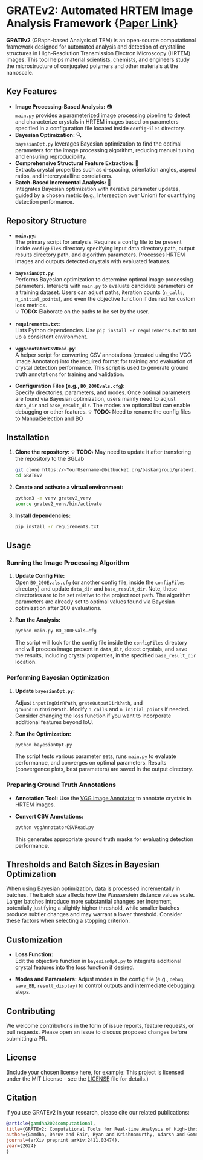 
# GRATEv2: Automated HRTEM Image Analysis Framework {[Paper Link](https://arxiv.org/abs/2411.03474)}

**GRATEv2** (GRaph-based Analysis of TEM) is an open-source computational framework designed for automated analysis and detection of crystalline structures in High-Resolution Transmission Electron Microscopy (HRTEM) images. This tool helps material scientists, chemists, and engineers study the microstructure of conjugated polymers and other materials at the nanoscale.

## Key Features
- **Image Processing-Based Analysis:** 📷  
  `main.py` provides a parameterized image processing pipeline to detect and characterize crystals in HRTEM images based on parameters specified in a configuration file located inside `configFiles` directory.
- **Bayesian Optimization:** 🔍  
  `bayesianOpt.py` leverages Bayesian optimization to find the optimal parameters for the image processing algorithm, reducing manual tuning and ensuring reproducibility.
- **Comprehensive Structural Feature Extraction:** 🔬  
  Extracts crystal properties such as d-spacing, orientation angles, aspect ratios, and intercrystalline correlations.
- **Batch-Based Incremental Analysis:** 🔄  
  Integrates Bayesian optimization with iterative parameter updates, guided by a chosen metric (e.g., Intersection over Union) for quantifying detection performance.

## Repository Structure
- **`main.py`**:  
  The primary script for analysis. Requires a config file to be present inside `configFiles` directory specifying input data directory path, output results directory path, and algorithm parameters. Processes HRTEM images and outputs detected crystals with evaluated features.
  
- **`bayesianOpt.py`**:  
  Performs Bayesian optimization to determine optimal image processing parameters. Interacts with `main.py` to evaluate candidate parameters on a training dataset. Users can adjust paths, iteration counts (`n_calls`, `n_initial_points`), and even the objective function if desired for custom loss metrics.  
 💡 **TODO:** Elaborate on the paths to be set by the user.

- **`requirements.txt`**:  
  Lists Python dependencies. Use `pip install -r requirements.txt` to set up a consistent environment.
  
- **`vggAnnotatorCSVRead.py`**:  
  A helper script for converting CSV annotations (created using the VGG Image Annotator) into the required format for training and evaluation of crystal detection performance. This script is used to generate ground truth annotations for training and validation.

- **Configuration Files (e.g., `BO_200Evals.cfg`)**:  
  Specify directories, parameters, and modes. Once optimal parameters are found via Bayesian optimization, users mainly need to adjust `data_dir` and `base_result_dir`. The modes are optional but can enable debugging or other features.
  💡 **TODO:** Need to rename the config files to ManualSelection and BO

## Installation
1. **Clone the repository:** 💡 **TODO:** May need to update it after transfering the repository to the BGLab
   ```bash
   git clone https://<YourUsername>@bitbucket.org/baskargroup/gratev2.git GRATEv2
   cd GRATEv2
   ```
   
2. **Create and activate a virtual environment:**
   ```bash
   python3 -m venv gratev2_venv
   source gratev2_venv/bin/activate
   ```
   
3. **Install dependencies:**
   ```bash
   pip install -r requirements.txt
   ```

## Usage

### Running the Image Processing Algorithm
1. **Update Config File:**  
   Open `BO_200Evals.cfg` (or another config file, inside the `configFiles` directory) and update `data_dir` and `base_result_dir`. Note, these directories are to be set relative to the project root path. The algorithm parameters are already set to optimal values found via Bayesian optimization after 200 evaluations.

2. **Run the Analysis:**
   ```bash
   python main.py BO_200Evals.cfg
   ```

   The script will look for the config file inside the `configFiles` directory and will process image present in `data_dir`, detect crystals, and save the results, including crystal properties, in the specified `base_result_dir` location.

### Performing Bayesian Optimization
1. **Update `bayesianOpt.py`:**  

   Adjust `inputImgDirRPath`, `grateOutputDirRPath`, and `groundTruthDirRPath`. Modify `n_calls` and `n_initial_points` if needed. Consider changing the loss function if you want to incorporate additional features beyond IoU.

2. **Run the Optimization:**
   ```bash
   python bayesianOpt.py
   ```
  
   The script tests various parameter sets, runs `main.py` to evaluate performance, and converges on optimal parameters. Results (convergence plots, best parameters) are saved in the output directory.

### Preparing Ground Truth Annotations
- **Annotation Tool:** Use the [VGG Image Annotator](https://www.robots.ox.ac.uk/~vgg/software/via/) to annotate crystals in HRTEM images.
- **Convert CSV Annotations:**
  ```bash
  python vggAnnotatorCSVRead.py
  ```

  This generates appropriate ground truth masks for evaluating detection performance.

## Thresholds and Batch Sizes in Bayesian Optimization
When using Bayesian optimization, data is processed incrementally in batches. The batch size affects how the Wasserstein distance values scale. Larger batches introduce more substantial changes per increment, potentially justifying a slightly higher threshold, while smaller batches produce subtler changes and may warrant a lower threshold. Consider these factors when selecting a stopping criterion.

## Customization
- **Loss Function:**  
  Edit the objective function in `bayesianOpt.py` to integrate additional crystal features into the loss function if desired.
  
- **Modes and Parameters:**
  Adjust modes in the config file (e.g., `debug`, `save_BB`, `result_display`) to control outputs and intermediate debugging steps.
  
## Contributing
We welcome contributions in the form of issue reports, feature requests, or pull requests. Please open an issue to discuss proposed changes before submitting a PR.

## License
(Include your chosen license here, for example: This project is licensed under the MIT License - see the [LICENSE](LICENSE) file for details.)

## Citation
If you use GRATEv2 in your research, please cite our related publications:

```bibtex
@article{gamdha2024computational,
title={GRATEv2: Computational Tools for Real-time Analysis of High-throughput High-resolution TEM (HRTEM) Images of Conjugated Polymers},
author={Gamdha, Dhruv and Fair, Ryan and Krishnamurthy, Adarsh and Gomez, Enrique and Ganapathysubramanian, Baskar},
journal={arXiv preprint arXiv:2411.03474},
year={2024}
}
```



<!-- Information missing 
1. Input data information (image format and parameters such as image resolution pix2nm, d-spacing to search)
2. Inputs to bayesian optimization file
  - training data
  - ground truth data
  - directory paths

-->
